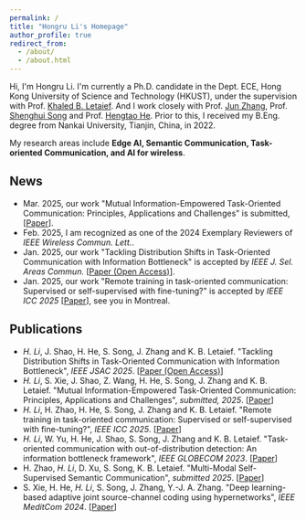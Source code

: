 ```yaml
---
permalink: /
title: "Hongru Li's Homepage"
author_profile: true
redirect_from: 
  - /about/
  - /about.html
---
```

Hi, I'm Hongru Li. I'm currently a Ph.D. candidate in the Dept. ECE, Hong Kong University of Science and Technology (HKUST), under the supervision with Prof. [Khaled B. Letaief](https://facultyprofiles.hkust.edu.hk/profiles.php?profile=khaled-ben-letaief-eekhaled). And I work closely with Prof. [Jun Zhang](https://facultyprofiles.hkust.edu.hk/profiles.php?profile=jun-zhang-eejzhang), Prof. [Shenghui Song](https://facultyprofiles.hkust.edu.hk/profiles.php?profile=shenghui-song-eeshsong) and Prof. [Hengtao He](https://radio.seu.edu.cn/2025/0331/c19937a523567/page.htm). Prior to this, I received my B.Eng. degree from Nankai University, Tianjin, China, in 2022.

My research areas include **Edge AI, Semantic Communication, Task-oriented Communication, and AI for wireless**.



## News
- Mar. 2025, our work "Mutual Information-Empowered Task-Oriented Communication: Principles, Applications and Challenges" is submitted, [[Paper](https://arxiv.org/pdf/2503.20195)].
- Feb. 2025, I am recognized as one of the 2024 Exemplary Reviewers of *IEEE Wireless Commun. Lett.*.
- Jan. 2025, our work "Tackling Distribution Shifts in Task-Oriented Communication with Information Bottleneck" is accepted by *IEEE J. Sel. Areas Commun.* [[Paper (Open Access)](https://ieeexplore.ieee.org/document/10964522)].
- Jan. 2025, our work "Remote training in task-oriented communication: Supervised or self-supervised with fine-tuning?" is accepted by *IEEE ICC 2025* [[Paper](https://arxiv.org/pdf/2502.17922)], see you in Montreal.

## Publications
- *H. Li*, J. Shao, H. He, S. Song, J. Zhang and K. B. Letaief. "Tackling Distribution Shifts in Task-Oriented Communication with Information Bottleneck", *IEEE JSAC 2025*. [[Paper (Open Access)](https://ieeexplore.ieee.org/document/10964522)]
- *H. Li*, S. Xie, J. Shao, Z. Wang, H. He, S. Song, J. Zhang and K. B. Letaief. "Mutual Information-Empowered Task-Oriented Communication: Principles, Applications and Challenges", *submitted, 2025*. [[Paper](https://arxiv.org/pdf/2503.20195)]
- *H. Li*, H. Zhao, H. He, S. Song, J. Zhang and K. B. Letaief. "Remote training in task-oriented communication: Supervised or self-supervised with fine-tuning?", *IEEE ICC 2025*. [[Paper](https://arxiv.org/pdf/2502.17922)]
- *H. Li*, W. Yu, H. He, J. Shao, S. Song, J. Zhang and K. B. Letaief. "Task-oriented communication with out-of-distribution detection: An information bottleneck framework", *IEEE GLOBECOM 2023*. [[Paper](https://ieeexplore.ieee.org/abstract/document/10436784)]
- H. Zhao, *H. Li*, D. Xu, S. Song, K. B. Letaief. "Multi-Modal Self-Supervised Semantic Communication", *submitted 2025*. [[Paper](https://arxiv.org/pdf/2503.13940)]
- S. Xie, H. He, *H. Li*, S. Song, J. Zhang, Y.-J. A. Zhang. "Deep learning-based adaptive joint source-channel coding using hypernetworks", *IEEE MeditCom 2024*. [[Paper](https://ieeexplore.ieee.org/abstract/document/10621322)]




<script type='text/javascript' id='clustrmaps' src='//cdn.clustrmaps.com/map_v2.js?cl=dbdbdb&w=a&t=tt&d=Z-u9aKVWS37cI-LXuqds-AywosT616gV2l2spvmZA8I&co=ffffff&cmo=3acc3a&cmn=ff5353&ct=808080'></script>
